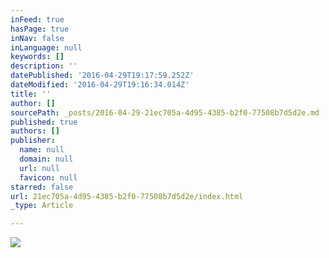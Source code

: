 ```yaml
---
inFeed: true
hasPage: true
inNav: false
inLanguage: null
keywords: []
description: ''
datePublished: '2016-04-29T19:17:59.252Z'
dateModified: '2016-04-29T19:16:34.014Z'
title: ''
author: []
sourcePath: _posts/2016-04-29-21ec705a-4d95-4385-b2f0-77508b7d5d2e.md
published: true
authors: []
publisher:
  name: null
  domain: null
  url: null
  favicon: null
starred: false
url: 21ec705a-4d95-4385-b2f0-77508b7d5d2e/index.html
_type: Article

---
```

![](https://the-grid-user-content.s3-us-west-2.amazonaws.com/be59b0b6-aad9-4005-a69e-c32e6020ff90.jpg)